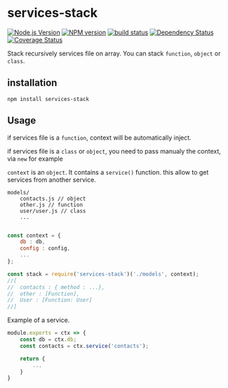 # services-stack

[![Node.js Version][node-image]][node-url]
[![NPM version][npm-image]][npm-url]
[![build status][travis-image]][travis-url]
[![Dependency Status][dep-image]][dep-url]
[![Coverage Status][cov-img]][cov-url]

Stack recursively services file on array.
You can stack `function`, `object` or `class`.

## installation

```
npm install services-stack
```

## Usage

if services file is a `function`, context will be automatically inject.

if services file is a `class` or `object`, you need to pass manualy the context, via `new` for example

`context` is an `object`. It contains a `service()` function. this allow to get services from another service.

```
models/
	contacts.js // object
    other.js // function
	user/user.js // class
    ...
```

```javascript

const context = {
    db : db,
    config : config,
    ...
};

const stack = require('services-stack')('./models', context);
//[
//  contacts : { method : ...},
//  other : [Function],
//  User : [Function: User]
//]
```

Example of a service.

```javascript
module.exports = ctx => {
    const db = ctx.db;
    const contacts = ctx.service('contacts');

    return {
        ...
    }
}
```

[node-image]: https://img.shields.io/node/v/services-stack.svg?style=flat-square
[node-url]: https://nodejs.org
[npm-image]: https://img.shields.io/npm/v/services-stack.svg?style=flat-square
[npm-url]: https://npmjs.org/package/services-stack
[travis-image]: https://img.shields.io/travis/menems/services-stack/master.svg?style=flat-square
[travis-url]: https://travis-ci.org/menems/services-stack
[cov-img]: https://coveralls.io/repos/menems/services-stack/badge.svg?branch=master&service=github
[cov-url]: https://coveralls.io/github/menems/services-stack?branch=master
[dep-image]: http://david-dm.org/menems/services-stack.svg?style=flat-square
[dep-url]:http://david-dm.org/menems/services-stack
